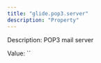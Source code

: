 ```yaml
---
title: "glide.pop3.server"
description: "Property"
---
```


Description: POP3 mail server

Value: ``